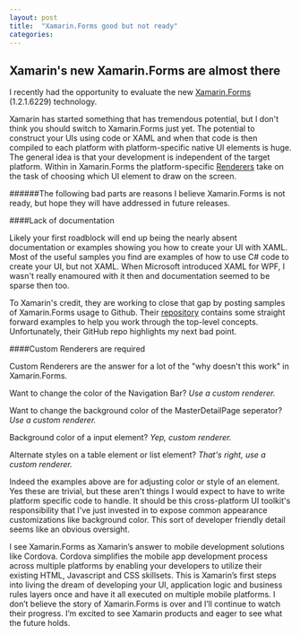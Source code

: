 ```yaml
---
layout: post
title:  "Xamarin.Forms good but not ready"
categories: 
---
```


Xamarin's new Xamarin.Forms are almost there
------

I recently had the opportunity to evaluate the new [Xamarin.Forms](http://xamarin.com/forms) (1.2.1.6229) technology.

Xamarin has started something that has tremendous potential, but I don't think you should switch to Xamarin.Forms just yet.  The potential to construct your UIs using code or XAML and when that code is then compiled to each platform with platform-specific native UI elements is huge.  The general idea is that your development is independent of the target platform.  Within in Xamarin.Forms the platform-specific [Renderers](http://developer.xamarin.com/guides/cross-platform/xamarin-forms/custom-renderer/) take on the task of choosing which UI element to draw on the screen.

######The following bad parts are reasons I believe Xamarin.Forms is not ready, but hope they will have addressed in future releases.

####Lack of documentation

Likely your first roadblock will end up being the nearly absent documentation or examples showing you how to create your UI with XAML.  Most of the useful samples you find are examples of how to use C# code to create your UI, but not XAML.  When Microsoft introduced XAML for WPF, I wasn't really enamoured with it then and documentation seemed to be sparse then too.

To Xamarin's credit, they are working to close that gap by posting samples of Xamarin.Forms usage to Github.  Their [repository](https://github.com/xamarin/xamarin-forms-samples) contains some straight forward examples to help you work through the top-level concepts.  Unfortunately, their GitHub repo highlights my next bad point.

####Custom Renderers are required

Custom Renderers are the answer for a lot of the "why doesn't this work" in Xamarin.Forms. 

Want to change the color of the Navigation Bar?
*Use a custom renderer.*

Want to change the background color of the MasterDetailPage seperator?
*Use a custom renderer.*

Background color of a input element?
*Yep, custom renderer.*

Alternate styles on a table element or list element?
*That's right, use a custom renderer.*

Indeed the examples above are for adjusting color or style of an element.  Yes these are trivial, but these aren't things I would expect to have to write platform specific code to handle.  It should be this cross-platform UI toolkit's responsibility that I've just invested in to expose common appearance customizations like background color.   This sort of developer friendly detail seems like an obvious oversight.

I see Xamarin.Forms as Xamarin’s answer to mobile development solutions like Cordova.  Cordova simplifies the mobile app development process across multiple platforms by enabling your developers to utilize their existing HTML, Javascript and CSS skillsets.    This is Xamarin’s first steps into living the dream of developing your UI, application logic and business rules layers once and have it all executed on multiple mobile platforms.  I don’t believe the story of Xamarin.Forms is over and I’ll continue to watch their progress.  I’m excited to see Xamarin products and eager to see what the future holds.